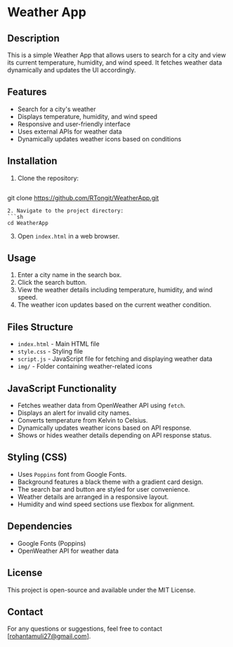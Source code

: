 # Weather App

## Description
This is a simple Weather App that allows users to search for a city and view its current temperature, humidity, and wind speed. It fetches weather data dynamically and updates the UI accordingly.

## Features
- Search for a city's weather
- Displays temperature, humidity, and wind speed
- Responsive and user-friendly interface
- Uses external APIs for weather data
- Dynamically updates weather icons based on conditions

## Installation
1. Clone the repository:
   ```sh
git clone https://github.com/RTongit/WeatherApp.git
   ```
2. Navigate to the project directory:
   ```sh
   cd WeatherApp
   ```
3. Open `index.html` in a web browser.

## Usage
1. Enter a city name in the search box.
2. Click the search button.
3. View the weather details including temperature, humidity, and wind speed.
4. The weather icon updates based on the current weather condition.

## Files Structure
- `index.html` - Main HTML file
- `style.css` - Styling file
- `script.js` - JavaScript file for fetching and displaying weather data
- `img/` - Folder containing weather-related icons

## JavaScript Functionality
- Fetches weather data from OpenWeather API using `fetch`.
- Displays an alert for invalid city names.
- Converts temperature from Kelvin to Celsius.
- Dynamically updates weather icons based on API response.
- Shows or hides weather details depending on API response status.

## Styling (CSS)
- Uses `Poppins` font from Google Fonts.
- Background features a black theme with a gradient card design.
- The search bar and button are styled for user convenience.
- Weather details are arranged in a responsive layout.
- Humidity and wind speed sections use flexbox for alignment.

## Dependencies
- Google Fonts (Poppins)
- OpenWeather API for weather data

## License
This project is open-source and available under the MIT License.

## Contact
For any questions or suggestions, feel free to contact [rohantamuli27@gmail.com].

